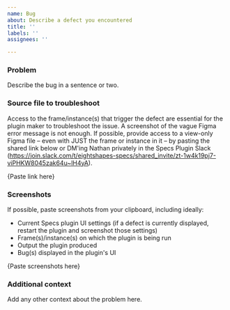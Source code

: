 ```yaml
---
name: Bug
about: Describe a defect you encountered
title: ''
labels: ''
assignees: ''

---
```

### Problem

Describe the bug in a sentence or two.

### Source file to troubleshoot

Access to the frame/instance(s) that trigger the defect are essential for the plugin maker to troubleshoot the issue. A screenshot of the vague Figma error message is not enough. If possible, provide access to a view-only Figma file – even with JUST the frame or instance in it – by pasting the shared link below or DM'ing Nathan privately in the Specs Plugin Slack (https://join.slack.com/t/eightshapes-specs/shared_invite/zt-1w4k19pj7-viPHKW8045zak64u~lH4yA).

{Paste link here}

### Screenshots

If possible, paste screenshots from your clipboard, including ideally:
* Current Specs plugin UI settings (if a defect is currently displayed, restart the plugin and screenshot those settings)
* Frame(s)/instance(s) on which the plugin is being run
* Output the plugin produced
* Bug(s) displayed in the plugin's UI

{Paste screenshots here}

### Additional context

Add any other context about the problem here.
